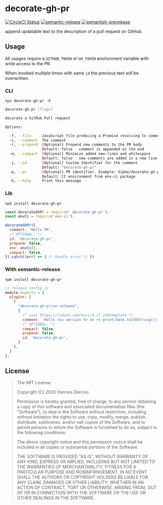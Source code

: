 # decorate-gh-pr

[![CircleCI Status](https://circleci.com/gh/Xiphe/decorate-gh-pr/tree/main.svg?style=shield)](https://app.circleci.com/pipelines/github/Xiphe/decorate-gh-pr?branch=main) 
[![semantic-release](https://img.shields.io/badge/%20%20%F0%9F%93%A6%F0%9F%9A%80-semantic--release-e10079.svg)](https://github.com/semantic-release/semantic-release)
[![semantish-prerelease](https://img.shields.io/badge/%F0%9F%93%A6%F0%9F%9B%B8-semantish--prerelease-d86b86.svg)](https://github.com/Xiphe/semantish-prerelease)


append updatable text to the description of a pull request on GitHub.

## Usage

All usages require a `GITHUB_TOKEN` or `GH_TOKEN` environment variable with write access to the PR.

When invoked multiple times with same `id` the previous text will be overwritten.

### CLI

`npx decorate-gh-pr -h`

```bash
decorate-gh-pr [flags]

decorate a GitHub Pull request

Options:

  -f, --file     JavaScript file producing a Promise resolving to comment
  -c, --comment  The comment
  -r, --prepend  (Optional) Prepend new comments to the PR body
                 Default: false - comment is appended at the end
  -m, --compact  (Optional) Minimize added new-lines and whitespace
                 Default: false - new comments are added in a new line
  -i, --id       (Optional) Custom Identifier for the comment
                 Default: "decorate-gh-pr"
  -p, --pr       (Optional) PR identifier. Example: Xiphe/decorate-gh-pr#1
                 Default: CI environment from env-ci package
  -h, --help     Print this message
```

### Lib

`npm install decorate-gh-pr`

```js
const decorateGhPr = require(' decorate-gh-pr');
const envCi = require('env-ci');

decorateGhPr({
  comment: 'Hello PR',
  /* OPTIONAL: */
  id: 'decorate-gh-pr',
  prepend: false,
  env: envCi(),
  compact: false,
}).catch((err) => { /* handle error */ })
```

### With semantic-release

`npm install decorate-gh-pr`

```js
// release.config.js
module.exports = {
  plugins: [
    [
      "decorate-gh-pr/on-release",
      {
        /* uses https://lodash.com/docs/4.17.15#template */
        comment: 'Hello <%= version %> on <% print(date.toISOString()) %>'
        /* OPTIONAL: */
        compact: false,
        prepend: false,
        id: 'decorate-gh-pr',
      }
    ],
  ]
};
```

## License

> The MIT License
>
> Copyright (C) 2020 Hannes Diercks
>
> Permission is hereby granted, free of charge, to any person obtaining a copy of
> this software and associated documentation files (the "Software"), to deal in
> the Software without restriction, including without limitation the rights to
> use, copy, modify, merge, publish, distribute, sublicense, and/or sell copies
> of the Software, and to permit persons to whom the Software is furnished to do
> so, subject to the following conditions:
>
> The above copyright notice and this permission notice shall be included in all
> copies or substantial portions of the Software.
>
> THE SOFTWARE IS PROVIDED "AS IS", WITHOUT WARRANTY OF ANY KIND, EXPRESS OR
> IMPLIED, INCLUDING BUT NOT LIMITED TO THE WARRANTIES OF MERCHANTABILITY, FITNESS
> FOR A PARTICULAR PURPOSE AND NONINFRINGEMENT. IN NO EVENT SHALL THE AUTHORS OR
> COPYRIGHT HOLDERS BE LIABLE FOR ANY CLAIM, DAMAGES OR OTHER LIABILITY, WHETHER
> IN AN ACTION OF CONTRACT, TORT OR OTHERWISE, ARISING FROM, OUT OF OR IN
> CONNECTION WITH THE SOFTWARE OR THE USE OR OTHER DEALINGS IN THE SOFTWARE.
